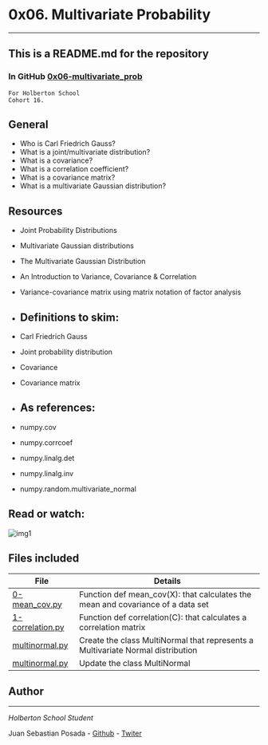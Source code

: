 # 0x06. Multivariate Probability
***
## This is a README.md for the repository
### In GitHub [0x06-multivariate_prob]()
```
For Holberton School
Cohort 16.
```
## General

* Who is Carl Friedrich Gauss?
* What is a joint/multivariate distribution?
* What is a covariance?
* What is a correlation coefficient?
* What is a covariance matrix?
* What is a multivariate Gaussian distribution?

## Resources

* Joint Probability Distributions
* Multivariate Gaussian distributions
* The Multivariate Gaussian Distribution
* An Introduction to Variance, Covariance & Correlation
* Variance-covariance matrix using matrix notation of factor analysis

* ## Definitions to skim:
* Carl Friedrich Gauss
* Joint probability distribution
* Covariance
* Covariance matrix

* ## As references:
* numpy.cov
* numpy.corrcoef
* numpy.linalg.det
* numpy.linalg.inv
* numpy.random.multivariate_normal

## Read or watch:

![img1](https://holbertonintranet.s3.amazonaws.com/uploads/medias/2019/5/108edd4c06fdede87f5e.png?X-Amz-Algorithm=AWS4-HMAC-SHA256&X-Amz-Credential=AKIARDDGGGOU5BHMTQX4%2F20221107%2Fus-east-1%2Fs3%2Faws4_request&X-Amz-Date=20221107T152740Z&X-Amz-Expires=86400&X-Amz-SignedHeaders=host&X-Amz-Signature=51d006cf34da4c7ce80b6b494aa12d7225ce03a5f0b9dd87329aa77eb58f13b4)


## Files included

| File                 | Details                                    |
|--------------------- | ------------------------------------------ |
| [0-mean_cov.py]() | Function def mean_cov(X): that calculates the mean and covariance of a data set	       |
| [1-correlation.py]() |  Function def correlation(C): that calculates a correlation matrix	       |
| [multinormal.py]() | Create the class MultiNormal that represents a Multivariate Normal distribution    |
| [multinormal.py]() | Update the class MultiNormal       |


## Author
***
*Holberton School Student*

Juan Sebastian Posada  - [Github](https://github.com/Juansepo13) - [Twiter](https://twitter.com/@JuanSeb35904130)
